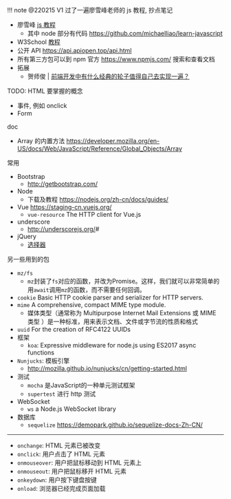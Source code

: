 !!! note
    @220215 V1 过了一遍廖雪峰老师的 js 教程, 抄点笔记

- 廖雪峰 [js 教程](https://www.liaoxuefeng.com/wiki/1022910821149312)
    - 其中 node 部分有代码 <https://github.com/michaelliao/learn-javascript>
- W3School [教程](https://www.w3school.com.cn/js/index.asp)
- 公开 API <https://api.apiopen.top/api.html>
- 所有第三方包可以到 npm 官方 <https://www.npmjs.com/> 搜索和查看文档
- 拓展
    - 贺师俊 | [前端开发中有什么经典的轮子值得自己去实现一遍？](https://www.zhihu.com/question/29380608/answer/65298472)

TODO: HTML 要掌握的概念

- 事件, 例如 onclick
- Form

doc

- Array 的内置方法 <https://developer.mozilla.org/en-US/docs/Web/JavaScript/Reference/Global_Objects/Array>

常用

- Bootstrap
    - <http://getbootstrap.com/>
- Node
    - 下载及教程 <https://nodejs.org/zh-cn/docs/guides/>
- Vue <https://staging-cn.vuejs.org/>
    - `vue-resource` The HTTP client for Vue.js
- underscore
    - <http://underscorejs.org/>#
- jQuery
    - [选择器](https://www.runoob.com/jquery/jquery-selectors.html)

另一些用到的包

- `mz/fs`
    - `mz`封装了`fs`对应的函数，并改为Promise。这样，我们就可以非常简单的用`await`调用`mz`的函数，而不需要任何回调。
- `cookie` Basic HTTP cookie parser and serializer for HTTP servers.
- `mime` A comprehensive, compact MIME type module.
    - 媒体类型（通常称为 Multipurpose Internet Mail Extensions 或 MIME 类型 ）是一种标准，用来表示文档、文件或字节流的性质和格式
- `uuid` For the creation of RFC4122 UUIDs
- 框架
    - `koa`: Expressive middleware for node.js using ES2017 async functions
- `Nunjucks`: 模板引擎
    - <http://mozilla.github.io/nunjucks/cn/getting-started.html>
- 测试
    - `mocha` 是JavaScript的一种单元测试框架
    - `supertest` 进行 http 测试
- WebSocket
    - `ws` a Node.js WebSocket library
- 数据库
    - `sequelize` <https://demopark.github.io/sequelize-docs-Zh-CN/>

---

- `onchange`: HTML 元素已被改变
- `onclick`: 用户点击了 HTML 元素
- `onmouseover`: 用户把鼠标移动到 HTML 元素上
- `onmouseout`: 用户把鼠标移开 HTML 元素
- `onkeydown`: 用户按下键盘按键
- `onload`: 浏览器已经完成页面加载
